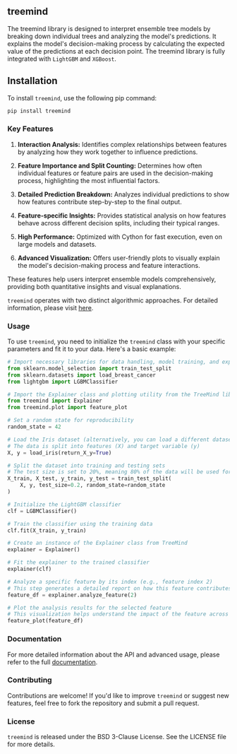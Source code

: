 ## treemind 
The treemind library is designed to interpret ensemble tree models by breaking down individual trees and analyzing the model's predictions. It explains the model's decision-making process by calculating the expected value of the predictions at each decision point. The treemind library is fully integrated with `LightGBM` and `XGBoost`.

## Installation
To install `treemind`, use the following pip command:

```bash
pip install treemind
```

### Key Features

1. **Interaction Analysis:** Identifies complex relationships between features by analyzing how they work together to influence predictions.

2. **Feature Importance and Split Counting:** Determines how often individual features or feature pairs are used in the decision-making process, highlighting the most influential factors.

3. **Detailed Prediction Breakdown:** Analyzes individual predictions to show how features contribute step-by-step to the final output.

4. **Feature-specific Insights:** Provides statistical analysis on how features behave across different decision splits, including their typical ranges.

5. **High Performance:** Optimized with Cython for fast execution, even on large models and datasets.

6. **Advanced Visualization:** Offers user-friendly plots to visually explain the model's decision-making process and feature interactions. 

These features help users interpret ensemble models comprehensively, providing both quantitative insights and visual explanations.

`treemind` operates with two distinct algorithmic approaches. For detailed information, please visit [here](https://treemind.readthedocs.io/en/latest/algorithm.html).

### Usage

To use `treemind`, you need to initialize the `treemind` class with your specific parameters and fit it to your data. Here's a basic example:


```python
# Import necessary libraries for data handling, model training, and explanation
from sklearn.model_selection import train_test_split
from sklearn.datasets import load_breast_cancer
from lightgbm import LGBMClassifier

# Import the Explainer class and plotting utility from the TreeMind library
from treemind import Explainer
from treemind.plot import feature_plot

# Set a random state for reproducibility
random_state = 42

# Load the Iris dataset (alternatively, you can load a different dataset like breast cancer)
# The data is split into features (X) and target variable (y)
X, y = load_iris(return_X_y=True)

# Split the dataset into training and testing sets
# The test size is set to 20%, meaning 80% of the data will be used for training
X_train, X_test, y_train, y_test = train_test_split(
    X, y, test_size=0.2, random_state=random_state
)

# Initialize the LightGBM classifier
clf = LGBMClassifier()

# Train the classifier using the training data
clf.fit(X_train, y_train)

# Create an instance of the Explainer class from TreeMind
explainer = Explainer()

# Fit the explainer to the trained classifier
explainer(clf)

# Analyze a specific feature by its index (e.g., feature index 2)
# This step generates a detailed report on how this feature contributes to the model's predictions
feature_df = explainer.analyze_feature(2)

# Plot the analysis results for the selected feature
# This visualization helps understand the impact of the feature across different splits
feature_plot(feature_df)
```
### Documentation
For more detailed information about the API and advanced usage, please refer to the full  [documentation](https://treemind.readthedocs.io/en/latest/).

### Contributing
Contributions are welcome! If you'd like to improve `treemind` or suggest new features, feel free to fork the repository and submit a pull request.

### License
`treemind` is released under the BSD 3-Clause License. See the LICENSE file for more details.